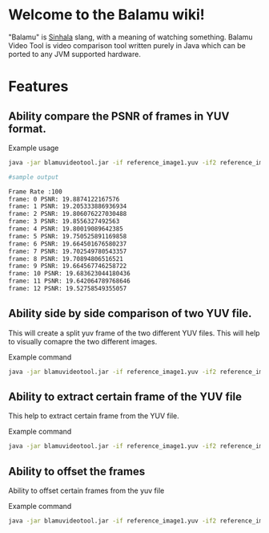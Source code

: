 # Welcome to the Balamu wiki!

"Balamu" is [Sinhala](https://en.wikipedia.org/wiki/Sinhalese_language) slang, with a meaning of watching something. Balamu Video Tool is video comparison tool written purely in Java which can be ported to any JVM supported hardware.

# Features

## Ability compare the PSNR of frames in YUV format.   
   
Example usage

~~~bash
java -jar blamuvideotool.jar -if reference_image1.yuv -if2 reference_image2.yuv -psnr -w 1920 -h 1080 -f number_of_frames

#sample output

Frame Rate :100
frame: 0 PSNR: 19.8874122167576
frame: 1 PSNR: 19.205333886936934
frame: 2 PSNR: 19.806076227030488
frame: 3 PSNR: 19.8556327492563
frame: 4 PSNR: 19.80019089642385
frame: 5 PSNR: 19.750525891169858
frame: 6 PSNR: 19.664501676580237
frame: 7 PSNR: 19.702549780543357
frame: 8 PSNR: 19.70894806516521
frame: 9 PSNR: 19.664567746258722
frame: 10 PSNR: 19.683623044180436
frame: 11 PSNR: 19.642064789768646
frame: 12 PSNR: 19.52758549355057
~~~


## Ability side by side comparison of two YUV file.

This will create a split yuv frame of the two different YUV files. This will help to visually comapre the two different images. 

Example command

~~~bash
java -jar blamuvideotool.jar -if reference_image1.yuv -if2 reference_image2.yuv -ss -w 1920 -h 1080 -f number_of_frames -o new_yuv_file.yuv
~~~

## Ability to extract certain frame of the YUV file

This help to extract certain frame from the YUV file.

Example command

~~~bash
java -jar blamuvideotool.jar -if reference_image1.yuv -if2 reference_image2.yuv -image -w 1920 -h 1080 -f number_of_frames -o file_name
~~~

## Ability to offset the frames

Ability to offset certain frames from the yuv file


Example command

~~~bash
java -jar blamuvideotool.jar -if reference_image1.yuv -if2 reference_image2.yuv -psnr -w 1920 -h 1080 -f number_of_frames -offset 100
~~~
